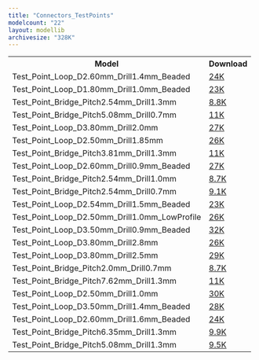 ```yaml
---
title: "Connectors_TestPoints"
modelcount: "22"
layout: modellib
archivesize: "328K"
---
```


<table><tr>
<th>Model</th>
<th>Download</th>
</tr>
<tr><td>Test_Point_Loop_D2.60mm_Drill1.4mm_Beaded</td><td><a href="/download/packages3d/Connectors_TestPoints.3dshapes/Test_Point_Loop_D2.60mm_Drill1.4mm_Beaded.7z">24K</a></td></tr>

<tr><td>Test_Point_Loop_D1.80mm_Drill1.0mm_Beaded</td><td><a href="/download/packages3d/Connectors_TestPoints.3dshapes/Test_Point_Loop_D1.80mm_Drill1.0mm_Beaded.7z">23K</a></td></tr>

<tr><td>Test_Point_Bridge_Pitch2.54mm_Drill1.3mm</td><td><a href="/download/packages3d/Connectors_TestPoints.3dshapes/Test_Point_Bridge_Pitch2.54mm_Drill1.3mm.7z">8.8K</a></td></tr>

<tr><td>Test_Point_Bridge_Pitch5.08mm_Drill0.7mm</td><td><a href="/download/packages3d/Connectors_TestPoints.3dshapes/Test_Point_Bridge_Pitch5.08mm_Drill0.7mm.7z">11K</a></td></tr>

<tr><td>Test_Point_Loop_D3.80mm_Drill2.0mm</td><td><a href="/download/packages3d/Connectors_TestPoints.3dshapes/Test_Point_Loop_D3.80mm_Drill2.0mm.7z">27K</a></td></tr>

<tr><td>Test_Point_Loop_D2.50mm_Drill1.85mm</td><td><a href="/download/packages3d/Connectors_TestPoints.3dshapes/Test_Point_Loop_D2.50mm_Drill1.85mm.7z">26K</a></td></tr>

<tr><td>Test_Point_Bridge_Pitch3.81mm_Drill1.3mm</td><td><a href="/download/packages3d/Connectors_TestPoints.3dshapes/Test_Point_Bridge_Pitch3.81mm_Drill1.3mm.7z">11K</a></td></tr>

<tr><td>Test_Point_Loop_D2.60mm_Drill0.9mm_Beaded</td><td><a href="/download/packages3d/Connectors_TestPoints.3dshapes/Test_Point_Loop_D2.60mm_Drill0.9mm_Beaded.7z">27K</a></td></tr>

<tr><td>Test_Point_Bridge_Pitch2.54mm_Drill1.0mm</td><td><a href="/download/packages3d/Connectors_TestPoints.3dshapes/Test_Point_Bridge_Pitch2.54mm_Drill1.0mm.7z">8.7K</a></td></tr>

<tr><td>Test_Point_Bridge_Pitch2.54mm_Drill0.7mm</td><td><a href="/download/packages3d/Connectors_TestPoints.3dshapes/Test_Point_Bridge_Pitch2.54mm_Drill0.7mm.7z">9.1K</a></td></tr>

<tr><td>Test_Point_Loop_D2.54mm_Drill1.5mm_Beaded</td><td><a href="/download/packages3d/Connectors_TestPoints.3dshapes/Test_Point_Loop_D2.54mm_Drill1.5mm_Beaded.7z">23K</a></td></tr>

<tr><td>Test_Point_Loop_D2.50mm_Drill1.0mm_LowProfile</td><td><a href="/download/packages3d/Connectors_TestPoints.3dshapes/Test_Point_Loop_D2.50mm_Drill1.0mm_LowProfile.7z">26K</a></td></tr>

<tr><td>Test_Point_Loop_D3.50mm_Drill0.9mm_Beaded</td><td><a href="/download/packages3d/Connectors_TestPoints.3dshapes/Test_Point_Loop_D3.50mm_Drill0.9mm_Beaded.7z">32K</a></td></tr>

<tr><td>Test_Point_Loop_D3.80mm_Drill2.8mm</td><td><a href="/download/packages3d/Connectors_TestPoints.3dshapes/Test_Point_Loop_D3.80mm_Drill2.8mm.7z">26K</a></td></tr>

<tr><td>Test_Point_Loop_D3.80mm_Drill2.5mm</td><td><a href="/download/packages3d/Connectors_TestPoints.3dshapes/Test_Point_Loop_D3.80mm_Drill2.5mm.7z">29K</a></td></tr>

<tr><td>Test_Point_Bridge_Pitch2.0mm_Drill0.7mm</td><td><a href="/download/packages3d/Connectors_TestPoints.3dshapes/Test_Point_Bridge_Pitch2.0mm_Drill0.7mm.7z">8.7K</a></td></tr>

<tr><td>Test_Point_Bridge_Pitch7.62mm_Drill1.3mm</td><td><a href="/download/packages3d/Connectors_TestPoints.3dshapes/Test_Point_Bridge_Pitch7.62mm_Drill1.3mm.7z">11K</a></td></tr>

<tr><td>Test_Point_Loop_D2.50mm_Drill1.0mm</td><td><a href="/download/packages3d/Connectors_TestPoints.3dshapes/Test_Point_Loop_D2.50mm_Drill1.0mm.7z">30K</a></td></tr>

<tr><td>Test_Point_Loop_D3.50mm_Drill1.4mm_Beaded</td><td><a href="/download/packages3d/Connectors_TestPoints.3dshapes/Test_Point_Loop_D3.50mm_Drill1.4mm_Beaded.7z">28K</a></td></tr>

<tr><td>Test_Point_Loop_D2.60mm_Drill1.6mm_Beaded</td><td><a href="/download/packages3d/Connectors_TestPoints.3dshapes/Test_Point_Loop_D2.60mm_Drill1.6mm_Beaded.7z">24K</a></td></tr>

<tr><td>Test_Point_Bridge_Pitch6.35mm_Drill1.3mm</td><td><a href="/download/packages3d/Connectors_TestPoints.3dshapes/Test_Point_Bridge_Pitch6.35mm_Drill1.3mm.7z">9.9K</a></td></tr>

<tr><td>Test_Point_Bridge_Pitch5.08mm_Drill1.3mm</td><td><a href="/download/packages3d/Connectors_TestPoints.3dshapes/Test_Point_Bridge_Pitch5.08mm_Drill1.3mm.7z">9.5K</a></td></tr>

